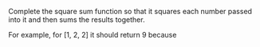 Complete the square sum function so that it squares each number passed into it and then sums the results together.

For example, for [1, 2, 2] it should return 9 because 
